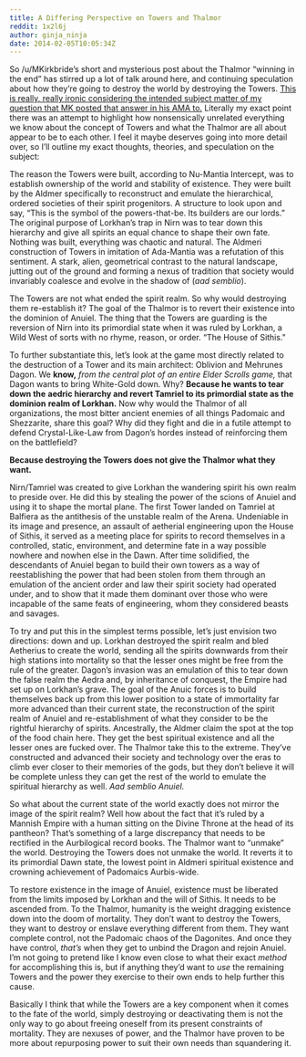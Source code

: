 ```yaml
---
title: A Differing Perspective on Towers and Thalmor
reddit: 1x2l6j
author: ginja_ninja
date: 2014-02-05T10:05:34Z
---
```


So /u/MKirkbride’s short and mysterious post about the Thalmor “winning in the
end” has stirred up a lot of talk around here, and continuing speculation about
how they’re going to destroy the world by destroying the Towers. [This is
really, really ironic considering the intended subject matter of my question
that MK posted that answer in his AMA to.][0] Literally my exact point there was
an attempt to highlight how nonsensically unrelated everything we know about the
concept of Towers and what the Thalmor are all about appear to be to each other.
I feel it maybe deserves going into more detail over, so I’ll outline my exact
thoughts, theories, and speculation on the subject:

The reason the Towers were built, according to Nu-Mantia Intercept, was to
establish ownership of the world and stability of existence. They were built by
the Aldmer specifically to reconstruct and emulate the hierarchical, ordered
societies of their spirit progenitors. A structure to look upon and say, “This
is the symbol of the powers-that-be. Its builders are our lords.” The original
purpose of Lorkhan’s trap in Nirn was to tear down this hierarchy and give all
spirits an equal chance to shape their own fate. Nothing was built, everything
was chaotic and natural. The Aldmeri construction of Towers in imitation of
Ada-Mantia was a refutation of this sentiment. A stark, alien, geometrical
contrast to the natural landscape, jutting out of the ground and forming a nexus
of tradition that society would invariably coalesce and evolve in the shadow of
(*aad semblio*).

The Towers are not what ended the spirit realm. So why would destroying them
re-establish it? The goal of the Thalmor is to revert their existence into the
dominion of Anuiel. The thing that the Towers are guarding is the reversion of
Nirn into its primordial state when it was ruled by Lorkhan, a Wild West of
sorts with no rhyme, reason, or order. “The House of Sithis."

To further substantiate this, let’s look at the game most directly related to
the destruction of a Tower and its main architect: Oblivion and Mehrunes Dagon.
We **know,** *from the central plot of an entire Elder Scrolls game,* that Dagon
wants to bring White-Gold down. Why? **Because he wants to tear down the**
**aedric hierarchy and revert Tamriel to its primordial state as the dominion**
**realm of Lorkhan.** Now why would the Thalmor of all organizations, the most
bitter ancient enemies of all things Padomaic and Shezzarite, share this goal?
Why did they fight and die in a futile attempt to defend Crystal-Like-Law from
Dagon’s hordes instead of reinforcing them on the battlefield?

**Because destroying the Towers does not give the Thalmor what they want.**

Nirn/Tamriel was created to give Lorkhan the wandering spirit his own realm to
preside over. He did this by stealing the power of the scions of Anuiel and
using it to shape the mortal plane. The first Tower landed on Tamriel at
Balfiera as the antithesis of the unstable realm of the Arena. Undeniable in its
image and presence, an assault of aetherial engineering upon the House of
Sithis, it served as a meeting place for spirits to record themselves in a
controlled, static, environment, and determine fate in a way possible nowhere
and nowhen else in the Dawn. After time solidified, the descendants of Anuiel
began to build their own towers as a way of reestablishing the power that had
been stolen from them through an emulation of the ancient order and law their
spirit society had operated under, and to show that it made them dominant over
those who were incapable of the same feats of engineering, whom they considered
beasts and savages.

To try and put this in the simplest terms possible, let’s just envision two
directions: down and up. Lorkhan destroyed the spirit realm and bled Aetherius
to create the world, sending all the spirits downwards from their high stations
into mortality so that the lesser ones might be free from the rule of the
greater. Dagon’s invasion was an emulation of this to tear down the false realm
the Aedra and, by inheritance of conquest, the Empire had set up on Lorkhan’s
grave. The goal of the Anuic forces is to build themselves back up from this
lower position to a state of immortality far more advanced than their current
state, the reconstruction of the spirit realm of Anuiel and re-establishment of
what they consider to be the rightful hierarchy of spirits. Ancestrally, the
Aldmer claim the spot at the top of the food chain here. They get the best
spiritual existence and all the lesser ones are fucked over. The Thalmor take
this to the extreme. They’ve constructed and advanced their society and
technology over the eras to climb ever closer to their memories of the gods, but
they don’t believe it will be complete unless they can get the rest of the world
to emulate the spiritual hierarchy as well. *Aad semblio Anuiel.*

So what about the current state of the world exactly does not mirror the image
of the spirit realm? Well how about the fact that it’s ruled by a Mannish Empire
with a human sitting on the Divine Throne at the head of its pantheon? That’s
something of a large discrepancy that needs to be rectified in the Aurbilogical
record books. The Thalmor want to “unmake” the world. Destroying the Towers does
not unmake the world. It reverts it to its primordial Dawn state, the lowest
point in Aldmeri spiritual existence and crowning achievement of Padomaics
Aurbis-wide.

To restore existence in the image of Anuiel, existence must be liberated from
the limits imposed by Lorkhan and the will of Sithis. It needs to be ascended
from. To the Thalmor, humanity is the weight dragging existence down into the
doom of mortality. They don’t want to destroy the Towers, they want to destroy
or enslave everything different from them. They want complete control, not the
Padomaic chaos of the Dagonites. And once they have control, *that’s* when they
get to unbind the Dragon and rejoin Anuiel. I’m not going to pretend like I know
even close to what their exact *method* for accomplishing this is, but if
anything they’d want to *use* the remaining Towers and the power they exercise
to their own ends to help further this cause.

Basically I think that while the Towers are a key component when it comes to the
fate of the world, simply destroying or deactivating them is not the only way to
go about freeing oneself from its present constraints of mortality. They are
nexuses of power, and the Thalmor have proven to be more about repurposing power
to suit their own needs than squandering it.

[0]: https://www.reddit.com/r/teslore/comments/1ptr0o/i_am_michael_kirkbride_ask_me_anything/cd5ya77
